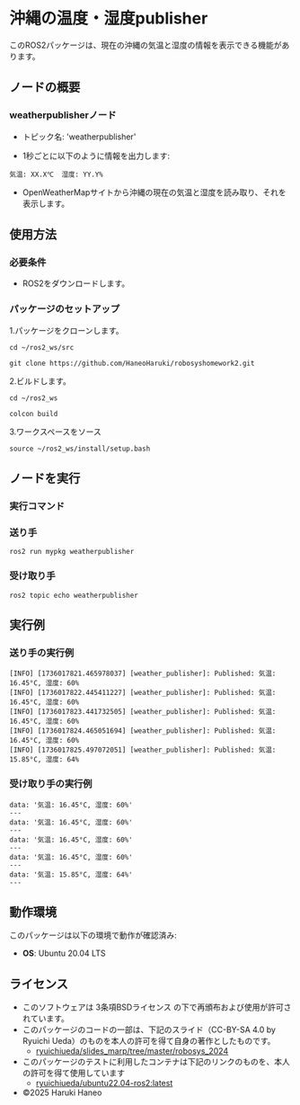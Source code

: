 # 沖縄の温度・湿度publisher  

このROS2パッケージは、現在の沖縄の気温と湿度の情報を表示できる機能があります。  

## ノードの概要  
### weatherpublisherノード  
- トピック名: 'weatherpublisher'  

- 1秒ごとに以下のように情報を出力します:  
```
気温: XX.X℃  湿度: YY.Y%  
```
- OpenWeatherMapサイトから沖縄の現在の気温と湿度を読み取り、それを表示します。  

## 使用方法  

### 必要条件 ###  
- ROS2をダウンロードします。  

### パッケージのセットアップ  

1.パッケージをクローンします。  
```
cd ~/ros2_ws/src  
```
```
git clone https://github.com/HaneoHaruki/robosyshomework2.git  
```

2.ビルドします。  
```
cd ~/ros2_ws  
```
```
colcon build  
```

3.ワークスペースをソース  
```
source ~/ros2_ws/install/setup.bash  
```

## ノードを実行  
### 実行コマンド  
### 送り手  
```
ros2 run mypkg weatherpublisher  
```
### 受け取り手  
```
ros2 topic echo weatherpublisher  
```

## 実行例  
### 送り手の実行例  
```
[INFO] [1736017821.465978037] [weather_publisher]: Published: 気温: 16.45°C, 湿度: 60%
[INFO] [1736017822.445411227] [weather_publisher]: Published: 気温: 16.45°C, 湿度: 60%
[INFO] [1736017823.441732505] [weather_publisher]: Published: 気温: 16.45°C, 湿度: 60%
[INFO] [1736017824.465051694] [weather_publisher]: Published: 気温: 16.45°C, 湿度: 60%
[INFO] [1736017825.497072051] [weather_publisher]: Published: 気温: 15.85°C, 湿度: 64%
```

### 受け取り手の実行例  
```
data: '気温: 16.45°C, 湿度: 60%'
---
data: '気温: 16.45°C, 湿度: 60%'
---
data: '気温: 16.45°C, 湿度: 60%'
---
data: '気温: 16.45°C, 湿度: 60%'
---
data: '気温: 15.85°C, 湿度: 64%'
---
```

## 動作環境

このパッケージは以下の環境で動作が確認済み:
- **OS**: Ubuntu 20.04 LTS

## ライセンス
- このソフトウェアは 3条項BSDライセンス の下で再頒布および使用が許可されています。
-  このパッケージのコードの一部は、下記のスライド（CC-BY-SA 4.0 by Ryuichi Ueda）のものを本人の許可を得て自身の著作としたものです。
    - [ryuichiueda/slides_marp/tree/master/robosys_2024](https://github.com/ryuichiueda/slides_marp/tree/master/robosys2024)
- このパッケージのテストに利用したコンテナは下記のリンクのものを、本人の許可を得て使用しています
  - [ryuichiueda/ubuntu22.04-ros2:latest](https://hub.docker.com/repository/docker/ryuichiueda/ubuntu22.04-ros2)
- ©2025 Haruki Haneo
